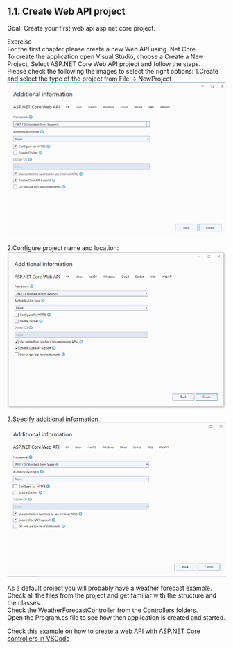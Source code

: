 ## 1.1. Create Web API project

   Goal: Create your first web api asp net core project.
   
   Exercise   
   For the first chapter please create a new Web API using .Net Core.  
   To create the application open Visual Studio, choose a Create a New Project, Select ASP.NET Core Web API project and follow the steps.   
   Please check the following the images to select the right options:
   1.Create and select the type of the project from File -> NewProject
   ![Data Model](https://github.com/msg-CareerPaths/csharp-training/blob/main/resources/images/webapi1.png)
   
   2.Configure project name and location:
   ![Data Model](https://github.com/msg-CareerPaths/csharp-training/blob/main/resources/images/webapi2.png)
   
   3.Specify additional information :
   ![Data Model](https://github.com/msg-CareerPaths/csharp-training/blob/main/resources/images/webapi3.png)
   
   As a default project you will probably have a weather forecast example.  
   Check all the files from the project and get familiar with the structure and the classes.  
   Check the WeatherForecastController from the Controllers folders.  
   Open the Program.cs file to see how then application is created and started.  
   
  Check this example on how to [create a web API with ASP.NET Core controllers in VSCode](https://learn.microsoft.com/ro-ro/training/modules/build-web-api-aspnet-core/?WT.mc_id=dotnet-35129-website)
